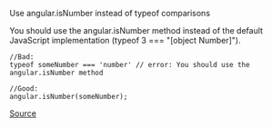 Use angular.isNumber instead of typeof comparisons

You should use the angular.isNumber method instead of the default JavaScript implementation (typeof 3 === "[object Number]").

```
//Bad:
typeof someNumber === 'number' // error: You should use the angular.isNumber method

//Good:
angular.isNumber(someNumber);
```

[Source](https://github.com/EmmanuelDemey/eslint-plugin-angular/blob/HEAD/docs/rules/typecheck-number.md)
